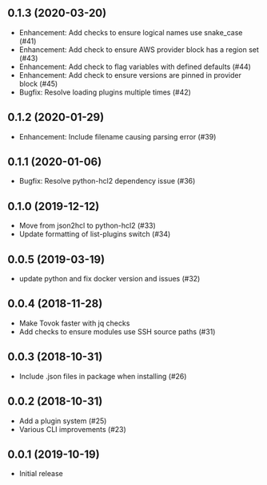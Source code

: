 0.1.3 (2020-03-20)
------------------

* Enhancement: Add checks to ensure logical names use snake_case (#41)
* Enhancement: Add check to ensure AWS provider block has a region set (#43)
* Enhancement: Add check to flag variables with defined defaults (#44)
* Enhancement: Add check to ensure versions are pinned in provider block (#45)
* Bugfix: Resolve loading plugins multiple times (#42)

0.1.2 (2020-01-29)
------------------

* Enhancement: Include filename causing parsing error (#39)

0.1.1 (2020-01-06)
------------------

* Bugfix: Resolve python-hcl2 dependency issue (#36)

0.1.0 (2019-12-12)
------------------

* Move from json2hcl to python-hcl2 (#33)
* Update formatting of list-plugins switch (#34)

0.0.5 (2019-03-19)
------------------

* update python and fix docker version and issues (#32)

0.0.4 (2018-11-28)
------------------

* Make Tovok faster with jq checks
* Add checks to ensure modules use SSH source paths (#31)

0.0.3 (2018-10-31)
------------------

* Include .json files in package when installing (#26)

0.0.2 (2018-10-31)
------------------

* Add a plugin system (#25)
* Various CLI improvements (#23)

0.0.1 (2019-10-19)
------------------

* Initial release
